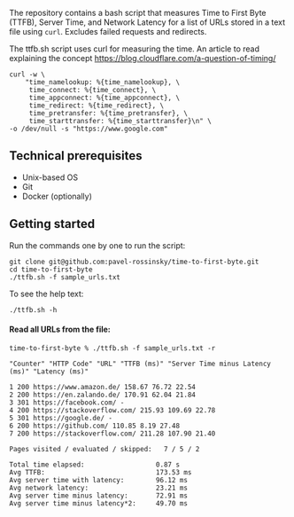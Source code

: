 The repository contains a bash script that measures Time to First Byte (TTFB), Server Time, and Network Latency for a list of URLs stored in a text file using `curl`. Excludes failed requests and redirects.

The ttfb.sh script uses curl for measuring the time.
An article to read explaining the concept https://blog.cloudflare.com/a-question-of-timing/


```
curl -w \
    "time_namelookup: %{time_namelookup}, \
     time_connect: %{time_connect}, \
     time_appconnect: %{time_appconnect}, \
     time_redirect: %{time_redirect}, \
     time_pretransfer: %{time_pretransfer}, \
     time_starttransfer: %{time_starttransfer}\n" \
-o /dev/null -s "https://www.google.com"
```

## Technical prerequisites
- Unix-based OS
- Git
- Docker (optionally)

## Getting started
Run the commands one by one to run the script:
```
git clone git@github.com:pavel-rossinsky/time-to-first-byte.git
cd time-to-first-byte
./ttfb.sh -f sample_urls.txt
```
To see the help text:
```
./ttfb.sh -h
```

#### Read all URLs from the file:
```
time-to-first-byte % ./ttfb.sh -f sample_urls.txt -r

"Counter" "HTTP Code" "URL" "TTFB (ms)" "Server Time minus Latency (ms)" "Latency (ms)"

1 200 https://www.amazon.de/ 158.67 76.72 22.54
2 200 https://en.zalando.de/ 170.91 62.04 21.84
3 301 https://facebook.com/ -
4 200 https://stackoverflow.com/ 215.93 109.69 22.78
5 301 https://google.de/ -
6 200 https://github.com/ 110.85 8.19 27.48
7 200 https://stackoverflow.com/ 211.28 107.90 21.40

Pages visited / evaluated / skipped:   7 / 5 / 2

Total time elapsed:                  0.87 s
Avg TTFB:                            173.53 ms
Avg server time with latency:        96.12 ms
Avg network latency:                 23.21 ms
Avg server time minus latency:       72.91 ms
Avg server time minus latency*2:     49.70 ms
```
